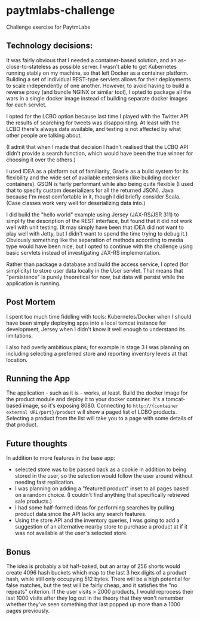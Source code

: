 # paytmlabs-challenge
Challenge exercise for PaytmLabs

## Technology decisions:
It was fairly obvious that I needed a container-based solution, and an as-close-to-stateless as
possible server.  I wasn't able to get Kubernetes running stably on my machine, so that left Docker
as a container platform.  Building a set of individual REST-type servlets allows for their deployments
to scale independently of one another.  However, to avoid having to build a reverse proxy (and bundle
NGINX or similar tool), I opted to package all the wars in a single docker image instead of building
separate docker images for each servlet.

I opted for the LCBO option because last time I played with the Twitter API the results of searching
for tweets was disappointing.  At least with the LCBO there's always data available, and testing
is not affected by what other people are talking about.

(I admit that when I made that decision I hadn't realised that the LCBO API didn't provide a search
function, which would have been the true winner for choosing it over the others.)

I used IDEA as a platform out of familiarity, Gradle as a build system for its flexibility and the
wide set of available extensions (like building docker containers).  GSON is fairly performant while
also being quite flexible (I used that to specify custom deserializers for all the returned JSON).
Java because I'm most comfortable in it, though I did briefly consider Scala.  (Case classes work
very well for deserializing data into.)

I did build the "hello world" example using Jersey (JAX-RS/JSR 311) to simplify the description of
the REST interface, but found that it did not work well with unit testing.  (It may simply have been
that IDEA did not want to play well with Jetty, but I didn't want to spend the time trying to debug
it.)  Obviously something like the separation of methods according to media type would have been
nice, but I opted to continue with the challenge using basic servlets instead of investigating
JAX-RS implementation.

Rather than package a database and build the access service, I opted (for simplicity) to store user
data locally in the User servlet.  That means that "persistence" is purely theoretical for now, but
data will persist while the application is running.

## Post Mortem
I spent too much time fiddling with tools:  Kubernetes/Docker when I should have been simply
deploying apps into a local tomcat instance for development, Jersey when I didn't know it well enough
to understand its limitations.

I also had overly ambitious plans; for example in stage 3 I was planning on including selecting a
preferred store and reporting inventory levels at that location.

## Running the App
The application - such as it is - works, at least.  Build the docker image for the product module
and deploy it to your docker container.  It's a tomcat-based image, so it's exposing 8080.
Connecting to `http://{container external URL/port}/product` will show a paged list of LCBO products.
Selecting a product from the list will take you to a page with some details of that product.

## Future thoughts
In addition to more features in the base app:
- selected store was to be passed back as a cookie in addition to being stored in the user, so the
  selection would follow the user around without needing fast replication.
- I was planning on adding a "featured product" inset to all pages based on a random choice.  (I
  couldn't find anything that specifically retrieved sale products.)
- I had some half-formed ideas for performing searches by pulling product data since the API lacks
  any search features.
- Using the store API and the inventory queries, I was going to add a suggestion of an alternative
  nearby store to purchase a product at if it was not available at the user's selected store.

## Bonus
The idea is probably a bit half-baked, but an array of 256 shorts would create 4096 hash buckets
which map to the last 3 hex digits of a product hash, while still only occupying 512 bytes.  There
will be a high potential for false matches, but the test will be fairly cheap, and it satisfies
the "no repeats" criterion.  If the user visits > 2000 products, I would reprocess their last 1000
visits after they log out in the theory that they won't remember whether they've seen something that
last popped up more than a 1000 pages previously.
